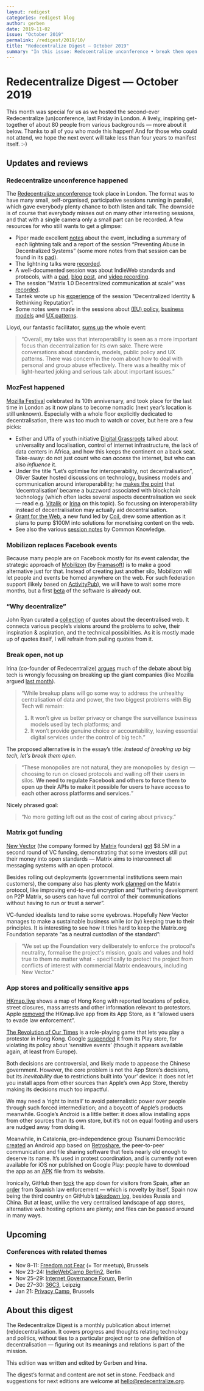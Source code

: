 ```yaml
---
layout: redigest
categories: redigest blog
author: gerben
date: 2019-11-02
issue: "October 2019"
permalink: /redigest/2019/10/
title: "Redecentralize Digest — October 2019"
summary: "In this issue: Redecentralize unconference • break them open • app store politics • etc."
---
```


Redecentralize Digest — October 2019
====================================

This month was special for us as we hosted the second-ever Redecentralize (un)conference, last Friday in London. A lively, inspiring get-together of about 80 people from various backgrounds — more about it below. Thanks to all of you who made this happen! And for those who could not attend, we hope the next event will take less than four years to manifest itself. :-)


## Updates and reviews

### Redecentralize unconference happened

The [Redecentralize unconference][] took place in London. The format was to have many small, self-organised, participative sessions running in parallel, which gave everybody plenty chance to both listen and talk. The downside is of course that everybody misses out on many other interesting sessions, and that with a single camera only a small part can be recorded. A few resources for who still wants to get a glimpse:

- Piper made excellent [notes][] about the event, including a summary of each lightning talk and a report of the session “Preventing Abuse in Decentralized Systems” (some more notes from that session can be found in its [pad][pad-abuse]).
- The lightning talks were [recorded][rec-lightning].
- A well-documented session was about IndieWeb standards and protocols, with a [pad][pad-iw], [blog post][], and [video recording][rec-iw].
- The session “Matrix 1.0 Decentralized communication at scale” was [recorded][rec-matrix].
- Tantek wrote up his [experience][] of the session “Decentralized Identity & Rethinking Reputation”.
- Some notes were made in the sessions about [(EU) policy][], [business models][] and [UX patterns][].

Lloyd, our fantastic facilitator, [sums up][] the whole event:

> “Overall, my take was that interoperability is seen as a more important focus than decentralization for its own sake. There were conversations about standards, models, public policy and UX patterns. There was concern in the room about how to deal with personal and group abuse effectively. There was a healthy mix of light-hearted joking and serious talk about important issues.”

[Redecentralize unconference]: https://redecentralize.org/events/2019-conference/
[notes]: https://piperhaywood.com/notes-from-redecentralize-2019/ "Notes from Redecentralize 2019 · Piper Haywood · 28 Oct 2019"
[pad-abuse]: https://redecentralize.org/events/2019-conference/notes/preventing-abuse-in-decentralized-systems
[pad-iw]: https://redecentralize.org/events/2019-conference/notes/indieweb-decentralized-standards-and-methods
[blog post]: https://tantek.com/2019/301/b1/redecentralize-indieweb-standards-methods
[rec-iw]: https://www.youtube.com/embed/SZK8FZ2XIKk?start=2621&rel=0&iv_load_policy=3&modestbranding=1&autoplay=1
[rec-lightning]: https://www.youtube.com/embed/SZK8FZ2XIKk?start=26&rel=0&iv_load_policy=3&modestbranding=1&autoplay=1
[rec-matrix]: https://www.youtube.com/embed/SZK8FZ2XIKk?start=5906&rel=0&iv_load_policy=3&modestbranding=1&autoplay=1
[experience]: https://tantek.com/2019/305/b1/redecentralize-decentralized-identity-reputation "#Redecentralize 2019 Session: Decentralized Identity & Rethinking Reputation · Tantek Çelik · 1 Nov 2019"
[(EU) policy]: https://redecentralize.org/events/2019-conference/notes/eu-policy
[business models]: https://redecentralize.org/events/2019-conference/notes/business-models
[UX patterns]: https://redecentralize.org/events/2019-conference/notes/ux-patterns-for-decentralization
[sums up]: https://perfectpath.co.uk/2019/10/31/redecentralize-conference/ "Redecentralize Conference · Lloyd Davis · 31 Oct 2019"


### MozFest happened

[Mozilla Festival][] celebrated its 10th anniversary, and took place for the last time in London as it now plans to become nomadic (next year’s location is still unknown). Especially with a whole floor explicitly dedicated to decentralisation, there was too much to watch or cover, but here are a few picks:

- Esther and Uffa of youth initiative [Digital Grassroots][] talked about universality and localisation, control of internet infrastructure, the lack of data centers in Africa, and how this keeps the continent on a back seat. Take-away: do not just count who can *access* the internet, but who can also *influence* it.
- Under the title “Let’s optimise for interoperability, not decentralisation”, Oliver Sauter hosted discussions on technology, business models and communication around interoperability; he [makes the point][] that ‘decentralisation’ became a buzzword associated with blockchain technology (which often lacks several aspects decentralisation we seek — read e.g. [Vitalik][] or [Irina][] on this topic). So focussing on interoperability instead of decentralisation may actually aid decentralisation.
- [Grant for the Web][], a new fund led by [Coil][], drew some attention as it plans to pump $100M into solutions for monetising content on the web.
- See also the various [session notes][] by Common Knowledge.

[Mozilla Festival]: https://www.mozillafestival.org/
[Digital Grassroots]: https://www.digitalgrassroots.org/
[makes the point]: https://community.worldbrain.io/t/lets-optimise-for-interoperability-not-decentralisation/164/1
[Vitalik]: https://medium.com/@VitalikButerin/the-meaning-of-decentralization-a0c92b76a274 "The Meaning of Decentralization · Vitalik Buterin · Feb 2017"
[Irina]: https://redecentralize.org/blog/2018/08/18/theres-more-to-decentralisation-than-blockchains-and-bitcoin "There’s more to decentralisation than blockchains and bitcoin · Irina Bolychevsky · Aug 2018"
[Grant for the Web]: https://www.grantfortheweb.org/
[Coil]: https://coil.com/
[session notes]: https://medium.com/common-knowledge/notes-from-mozfest-2019-2edbdd471abe "Notes from MozFest 2019 · Common Knowledge · 30 Oct 2019"


### Mobilizon replaces Facebook events

Because many people are on Facebook mostly for its event calendar, the strategic approach of [Mobilizon][] (by [Framasoft][]) is to make a good alternative just for that. Instead of creating just another silo, Mobilizon will let people and events be homed anywhere on the web. For such federation support (likely based on [ActivityPub][]), we will have to wait some more months, but a first [beta][] of the software is already out.

[Mobilizon]: https://joinmobilizon.org/en/
[Framasoft]: https://framasoft.org/
[ActivityPub]: https://activitypub.rocks/
[beta]: https://framablog.org/2019/10/15/mobilizon-lifting-the-veil-on-the-beta-release/ "Mobilizon : lifting the veil on the beta release · Framasoft · 15 Oct 2019"


### “Why decentralize”

John Ryan curated a [collection][] of quotes about the decentralised web. It connects various people’s visions around the problems to solve, their inspiration & aspiration, and the technical possibilities. As it is mostly made up of quotes itself, I will refrain from pulling quotes from it.

[collection]: https://medium.com/decentralized-web/why-decentralize-5d8e9dcedb2c "Why Decentralize · John Patrick Ryan · 30 Sept 2019"


### Break open, not up

Irina (co-founder of Redecentralize) [argues][] much of the debate about big tech is wrongly focussing on breaking up the giant companies (like Mozilla argued [last month][]).

> “While breakup plans will go some way to address the unhealthy centralisation of data and power, the two biggest problems with Big Tech will remain:
> 1. It won’t give us better privacy or change the surveillance business models used by tech platforms; and
> 2. It won’t provide genuine choice or accountability, leaving essential digital services under the control of big tech.”

The proposed alternative is in the essay’s title: *Instead of breaking up big tech, let’s break them open*.

> “These monopolies are not natural, they are monopolies by design — choosing to run on closed protocols and walling off their users in silos. **We need to regulate Facebook and others to force them to open up their APIs to make it possible for users to have access to each other across platforms and services.**”

Nicely phrased goal:

> “No more getting left out as the cost of caring about privacy.”

[argues]: https://medium.com/@shevski/instead-of-breaking-up-big-tech-lets-break-it-open-7535b59dc2f6
[last month]: https://redecentralize.org/redigest/2019/09#mozillas-paper-on-tech-competition-policy


### Matrix got funding

[New Vector][] (the company formed by [Matrix][] founders) [got][] $8.5M in a second round of VC funding, demonstrating that some investors still put their money into open standards — Matrix aims to interconnect all messaging systems with an open protocol.

Besides rolling out deployments (governmental institutions seem main customers), the company also has plenty work [planned][] on the Matrix protocol, like improving end-to-end encryption and “furthering development on P2P Matrix, so users can have full control of their communications without having to run or trust a server”.

VC-funded idealists tend to raise some eyebrows. Hopefully New Vector manages to make a sustainable business while (or *by*) keeping true to their principles. It is interesting to see how it tries hard to keep the Matrix.org Foundation separate “as a neutral custodian of the standard”:

> “We set up the Foundation very deliberately to enforce the protocol's neutrality, formalise the project's mission, goals and values and hold true to them no matter what - specifically to protect the project from conflicts of interest with commercial Matrix endeavours, including New Vector.”

[New Vector]: https://vector.im/
[Matrix]: https://matrix.org/
[got]: https://blog.vector.im/8-5m-to-accelerate-matrix/
[planned]: https://matrix.org/blog/2019/10/10/new-vector-raises-8-5-m-to-accelerate-matrix-riot-modular


### App stores and politically sensitive apps

[HKmap.live][] shows a map of Hong Kong with reported locations of police, street closures, mass arrests and other information relevant to protestors. Apple [removed][] the HKmap.live app from its App Store, as it “allowed users to evade law enforcement”.

[The Revolution of Our Times][] is a role-playing game that lets you play a protestor in Hong Kong. Google [suspended][] it from its Play store, for violating its policy about ‘sensitive events’ (though it appears available again, at least from Europe).

Both decisions are controversial, and likely made to appease the Chinese government. However, the core problem is not the App Store’s decisions, but its *inevitability* due to restrictions built into ‘your’ device: it does not let you install apps from other sources than Apple’s own App Store, thereby making its decisions much too impactful.

We may need a ‘right to install’ to avoid paternalistic power over people through such forced intermediation; and a boycott of Apple’s products meanwhile. Google’s Android is a little better: it does allow installing apps from other sources than its own store, but it’s not on equal footing and users are nudged away from doing it.

Meanwhile, in Catalonia, pro-independence group Tsunami Democràtic [created][] an Android app based on [Retroshare][], the peer-to-peer communication and file sharing software that feels nearly old enough to deserve its name. It’s used in protest coordination, and is currently not even available for iOS nor published on Google Play: people have to download the app as an <abbr title="Android Package">APK</abbr> file from its website.

Ironically, GitHub then [took][] the app down for visitors from Spain, after an [order][] from Spanish law enforcement — which is novelty by itself, Spain now being the third country on GitHub’s [takedown log][], besides Russia and China. But at least, unlike the very centralised landscape of app stores, alternative web hosting options are plenty; and files can be passed around in many ways.

[HKmap.live]: https://hkmap.live/
[removed]: https://boingboing.net/2019/10/02/profits-before-people.html "Apple bans an app because Hong Kong protesters might use it to avoid the murderous, out of control police · Cory Doctorow / Boing Boing · 2 Oct 2019"
[The Revolution of Our Times]: https://play.google.com/store/apps/details?id=story.hk.noiab
[suspended]: https://www.hongkongfp.com/2019/10/10/revolution-times-hong-kong-protester-role-playing-game-suspended-google-play-store/ "‘Revolution of Our Times’: Hong Kong protester role-playing game suspended from Google Play Store · Elsong Tong / Hong Kong Free Press · 10 Oct 2019"
[created]: https://www.wired.co.uk/article/barcelonia-riots-catalonia-protests-news "Catalonia has created a new kind of online activism. Everyone should pay attention · Laurie Clarke / Wired · 19 Oct 2019"
[Retroshare]: https://retroshare.cc/
[took]: https://www.vice.com/en_ca/article/9kevn7/spain-and-github-are-blocking-an-app-that-helped-protesters-organize "Spain and GitHub Are Blocking an App That Helped Protesters Organize · Samantha Cole / Vice Motherboard · 30 Oct 2019"
[order]: https://github.com/github/gov-takedowns/blob/master/Spain/2019/2019-10-23-GuardiaCivil.md
[takedown log]: https://github.com/github/gov-takedowns


## Upcoming

### Conferences with related themes

- Nov 8–11: [Freedom not Fear](https://www.freedomnotfear.org/) (+ Tor meetup), Brussels
- Nov 23–24: [IndieWebCamp Berlin2](https://2019.indieweb.org/berlin2), Berlin
- Nov 25–29: [Internet Governance Forum](https://www.igf2019.berlin/), Berlin
- Dec 27–30: [36C3](https://events.ccc.de/congress/2019/wiki/index.php/Main_Page), Leipzig
- Jan 21: [Privacy Camp](https://privacycamp.eu/), Brussels


## About this digest

The Redecentralize Digest is a monthly publication about internet (re)decentralisation. It covers progress and thoughts relating technology and politics, without ties to a particular project nor to one definition of decentralisation — figuring out its meanings and relations is part of the mission.

This edition was written and edited by Gerben and Irina.

The digest’s format and content are not set in stone. Feedback and suggestions for next editions are welcome at [hello@redecentralize.org](mailto:hello@redecentralize.org).
